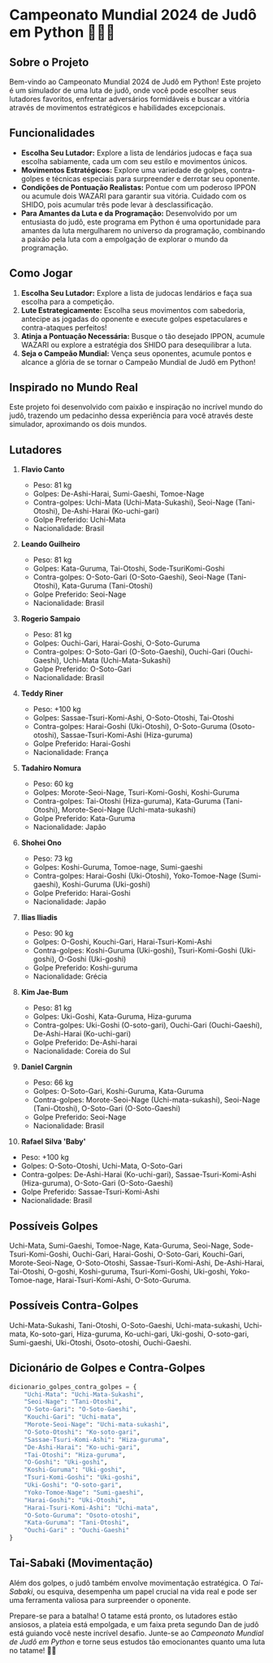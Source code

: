 # Campeonato Mundial 2024 de Judô em Python 🥋🇧🇷

## Sobre o Projeto
Bem-vindo ao Campeonato Mundial 2024 de Judô em Python! Este projeto é um simulador de uma luta de judô, onde você pode escolher seus lutadores favoritos, enfrentar adversários formidáveis e buscar a vitória através de movimentos estratégicos e habilidades excepcionais.

## Funcionalidades
- **Escolha Seu Lutador:** Explore a lista de lendários judocas e faça sua escolha sabiamente, cada um com seu estilo e movimentos únicos.
- **Movimentos Estratégicos:** Explore uma variedade de golpes, contra-golpes e técnicas especiais para surpreender e derrotar seu oponente.
- **Condições de Pontuação Realistas:** Pontue com um poderoso IPPON ou acumule dois WAZARI para garantir sua vitória. Cuidado com os SHIDO, pois acumular três pode levar à desclassificação.
- **Para Amantes da Luta e da Programação:** Desenvolvido por um entusiasta do judô, este programa em Python é uma oportunidade para amantes da luta mergulharem no universo da programação, combinando a paixão pela luta com a empolgação de explorar o mundo da programação.

## Como Jogar
1. **Escolha Seu Lutador:** Explore a lista de judocas lendários e faça sua escolha para a competição.
2. **Lute Estrategicamente:** Escolha seus movimentos com sabedoria, antecipe as jogadas do oponente e execute golpes espetaculares e contra-ataques perfeitos!
3. **Atinja a Pontuação Necessária:** Busque o tão desejado IPPON, acumule WAZARI ou explore a estratégia dos SHIDO para desequilibrar a luta.
4. **Seja o Campeão Mundial:** Vença seus oponentes, acumule pontos e alcance a glória de se tornar o Campeão Mundial de Judô em Python!

## Inspirado no Mundo Real
Este projeto foi desenvolvido com paixão e inspiração no incrível mundo do judô, trazendo um pedacinho dessa experiência para você através deste simulador, aproximando os dois mundos.

## Lutadores
1. **Flavio Canto**
   - Peso: 81 kg
   - Golpes: De-Ashi-Harai, Sumi-Gaeshi, Tomoe-Nage
   - Contra-golpes: Uchi-Mata (Uchi-Mata-Sukashi), Seoi-Nage (Tani-Otoshi), De-Ashi-Harai (Ko-uchi-gari)
   - Golpe Preferido: Uchi-Mata
   - Nacionalidade: Brasil

2. **Leando Guilheiro**
   - Peso: 81 kg
   - Golpes: Kata-Guruma, Tai-Otoshi, Sode-TsuriKomi-Goshi
   - Contra-golpes: O-Soto-Gari (O-Soto-Gaeshi), Seoi-Nage (Tani-Otoshi), Kata-Guruma (Tani-Otoshi)
   - Golpe Preferido: Seoi-Nage
   - Nacionalidade: Brasil

3. **Rogerio Sampaio**
   - Peso: 81 kg
   - Golpes: Ouchi-Gari, Harai-Goshi, O-Soto-Guruma
   - Contra-golpes: O-Soto-Gari (O-Soto-Gaeshi), Ouchi-Gari (Ouchi-Gaeshi), Uchi-Mata (Uchi-Mata-Sukashi)
   - Golpe Preferido: O-Soto-Gari
   - Nacionalidade: Brasil

4. **Teddy Riner**
   - Peso: +100 kg
   - Golpes: Sassae-Tsuri-Komi-Ashi, O-Soto-Otoshi, Tai-Otoshi
   - Contra-golpes: Harai-Goshi (Uki-Otoshi), O-Soto-Guruma (Osoto-otoshi), Sassae-Tsuri-Komi-Ashi (Hiza-guruma)
   - Golpe Preferido: Harai-Goshi
   - Nacionalidade: França

5. **Tadahiro Nomura**
   - Peso: 60 kg
   - Golpes: Morote-Seoi-Nage, Tsuri-Komi-Goshi, Koshi-Guruma
   - Contra-golpes: Tai-Otoshi (Hiza-guruma), Kata-Guruma (Tani-Otoshi), Morote-Seoi-Nage (Uchi-mata-sukashi)
   - Golpe Preferido: Kata-Guruma
   - Nacionalidade: Japão

6. **Shohei Ono**
   - Peso: 73 kg
   - Golpes: Koshi-Guruma, Tomoe-nage, Sumi-gaeshi
   - Contra-golpes: Harai-Goshi (Uki-Otoshi), Yoko-Tomoe-Nage (Sumi-gaeshi), Koshi-Guruma (Uki-goshi)
   - Golpe Preferido: Harai-Goshi
   - Nacionalidade: Japão

7. **Ilias Iliadis**
   - Peso: 90 kg
   - Golpes: O-Goshi, Kouchi-Gari, Harai-Tsuri-Komi-Ashi
   - Contra-golpes: Koshi-Guruma (Uki-goshi), Tsuri-Komi-Goshi (Uki-goshi), O-Goshi (Uki-goshi)
   - Golpe Preferido: Koshi-guruma
   - Nacionalidade: Grécia

8. **Kim Jae-Bum**
   - Peso: 81 kg
   - Golpes: Uki-Goshi, Kata-Guruma, Hiza-guruma
   - Contra-golpes: Uki-Goshi (O-soto-gari), Ouchi-Gari (Ouchi-Gaeshi), De-Ashi-Harai (Ko-uchi-gari)
   - Golpe Preferido: De-Ashi-harai
   - Nacionalidade: Coreia do Sul

9. **Daniel Cargnin**
   - Peso: 66 kg
   - Golpes: O-Soto-Gari, Koshi-Guruma, Kata-Guruma
   - Contra-golpes: Morote-Seoi-Nage (Uchi-mata-sukashi), Seoi-Nage (Tani-Otoshi), O-Soto-Gari (O-Soto-Gaeshi)
   - Golpe Preferido: Seoi-Nage
   - Nacionalidade: Brasil

10. **Rafael Silva 'Baby'**
   - Peso: +100 kg
   - Golpes: O-Soto-Otoshi, Uchi-Mata, O-Soto-Gari
   - Contra-golpes: De-Ashi-Harai (Ko-uchi-gari), Sassae-Tsuri-Komi-Ashi (Hiza-guruma), O-Soto-Gari (O-Soto-Gaeshi)
   - Golpe Preferido: Sassae-Tsuri-Komi-Ashi
   - Nacionalidade: Brasil

## Possíveis Golpes
Uchi-Mata, Sumi-Gaeshi, Tomoe-Nage, Kata-Guruma, Seoi-Nage, Sode-Tsuri-Komi-Goshi, Ouchi-Gari, Harai-Goshi, O-Soto-Gari, Kouchi-Gari, Morote-Seoi-Nage, O-Soto-Otoshi, Sassae-Tsuri-Komi-Ashi, De-Ashi-Harai, Tai-Otoshi, O-goshi, Koshi-guruma, Tsuri-Komi-Goshi, Uki-goshi, Yoko-Tomoe-nage, Harai-Tsuri-Komi-Ashi, O-Soto-Guruma.

## Possíveis Contra-Golpes
Uchi-Mata-Sukashi, Tani-Otoshi, O-Soto-Gaeshi, Uchi-mata-sukashi, Uchi-mata, Ko-soto-gari, Hiza-guruma, Ko-uchi-gari, Uki-goshi, O-soto-gari, Sumi-gaeshi, Uki-Otoshi, Osoto-otoshi, Ouchi-Gaeshi.

## Dicionário de Golpes e Contra-Golpes
```python
dicionario_golpes_contra_golpes = {
    "Uchi-Mata": "Uchi-Mata-Sukashi",
    "Seoi-Nage": "Tani-Otoshi",
    "O-Soto-Gari": "O-Soto-Gaeshi",
    "Kouchi-Gari": "Uchi-mata",
    "Morote-Seoi-Nage": "Uchi-mata-sukashi",
    "O-Soto-Otoshi": "Ko-soto-gari",
    "Sassae-Tsuri-Komi-Ashi": "Hiza-guruma",
    "De-Ashi-Harai": "Ko-uchi-gari",
    "Tai-Otoshi": "Hiza-guruma",
    "O-Goshi": "Uki-goshi",
    "Koshi-Guruma": "Uki-goshi",
    "Tsuri-Komi-Goshi": "Uki-goshi",
    "Uki-Goshi": "O-soto-gari",
    "Yoko-Tomoe-Nage": "Sumi-gaeshi",
    "Harai-Goshi": "Uki-Otoshi",  
    "Harai-Tsuri-Komi-Ashi": "Uchi-mata",
    "O-Soto-Guruma": "Osoto-otoshi",
    "Kata-Guruma": "Tani-Otoshi",
    "Ouchi-Gari" : "Ouchi-Gaeshi"
}
```

## Tai-Sabaki (Movimentação)
Além dos golpes, o judô também envolve movimentação estratégica. O *Tai-Sabaki*, ou esquiva, desempenha um papel crucial na vida real e pode ser uma ferramenta valiosa para surpreender o oponente.

Prepare-se para a batalha! O tatame está pronto, os lutadores estão ansiosos, a plateia está empolgada, e um faixa preta segundo Dan de judô está guiando você neste incrível desafio. Junte-se ao *Campeonato Mundial de Judô em Python* e torne seus estudos tão emocionantes quanto uma luta no tatame! 🥷🔥
